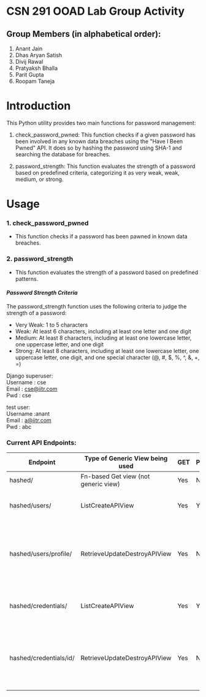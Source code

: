 # CSN 291 OOAD Lab Group Activity

## Group Members (in alphabetical order):

1. Anant Jain
2. Dhas Aryan Satish
3. Divij Rawal
4. Pratyaksh Bhalla
5. Parit Gupta
6. Roopam Taneja


# Introduction

This Python utility provides two main functions for password management:

   1. check_password_pwned: This function checks if a given password has been involved in any known data breaches using the "Have I Been Pwned" API. It does so by hashing the password using SHA-1 and searching the database for breaches.

2. password_strength: This function evaluates the strength  of a password based on predefined criteria,     categorizing it as very weak, weak, medium, or strong.

# Usage

### 1. check_password_pwned

* This function checks if a password has been pawned in known data breaches.

### 2. password_strength

* This function evaluates the strength of a password based on predefined patterns. 

#### *Password Strength Criteria*

The password_strength function uses the following criteria to judge the strength of a password:

*    Very Weak: 1 to 5 characters
*    Weak: At least 6 characters, including at least one letter and one digit
*    Medium: At least 8 characters, including at least one lowercase letter, one uppercase letter, and one digit
*    Strong: At least 8 characters, including at least one lowercase letter, one uppercase letter, one digit, and one special character (@, #, $, %, ^, &, +, =)


Django superuser:<br>
Username : cse<br>
Email : cse@iitr.com<br>
Pwd : cse

test user:<br>
Username :anant<br>
Email : a@iitr.com<br>
Pwd : abc

### Current API Endpoints:

| Endpoint               | Type of Generic View being used      | GET | POST | PUT | DELETE | Auth reqd | Desc                                                   |
| ---------------------- | ------------------------------------ | --- | ---- | --- | ------ | --------- | ------------------------------------------------------ |
| hashed/                | Fn-based Get view (not generic view) | Yes | NA   | NA  | NA     | No        | API root                                               |
| hashed/users/          | ListCreateAPIView                    | Yes | Yes  | NA  | NA     | No        | Show all users and add users                           |
| hashed/users/profile/  | RetrieveUpdateDestroyAPIView         | Yes | NA   | Yes | Yes    | Yes       | Show details of a particular user, update or delete it |
| hashed/credentials/    | ListCreateAPIView                    | Yes | Yes  | NA  | NA     | Yes       | Show all creds of a user and add creds                 |
| hashed/credentials/id/ | RetrieveUpdateDestroyAPIView         | Yes | NA   | Yes | Yes    | Yes       | Show details of a particular cred, update or delete it |
